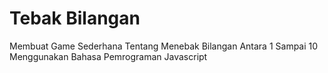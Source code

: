 # Tebak Bilangan
Membuat Game Sederhana Tentang Menebak Bilangan Antara 1 Sampai 10 Menggunakan Bahasa Pemrograman Javascript
